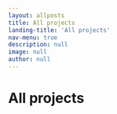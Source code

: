 ```yaml
---
layout: allposts
title: All projects
landing-title: 'All projects'
nav-menu: true
description: null
image: null
author: null
---
```


<h1>All projects</h1>
